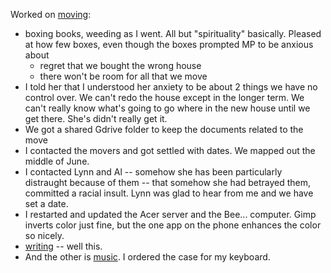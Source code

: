 Worked on [moving](moving.md):

- boxing books, weeding as I went. All but "spirituality" basically. Pleased at how few boxes, even though the boxes prompted MP to be anxious about
	- regret that we bought the wrong house
	- there won't be room for all that we move
- I told her that I understood her anxiety to be about 2 things we have no control over. We can't redo the house except in the longer term. We can't really know what's going to go where in the new house until we get there. She's didn't really get it.
- We got a shared Gdrive folder to keep the documents related to the move
- I contacted the movers and got settled with dates. We mapped out the middle of June.
- I contacted Lynn and Al -- somehow she has been particularly distraught because of them -- that somehow she had betrayed them, committed a racial insult. Lynn was glad to hear from me and we have set a date.
- I restarted and updated the Acer server and the Bee... computer. Gimp inverts color just fine, but the one app on the phone enhances the color so nicely.
- [writing](writing.md) -- well this.
- And the other is [music](music.md). I ordered the case for my keyboard. 